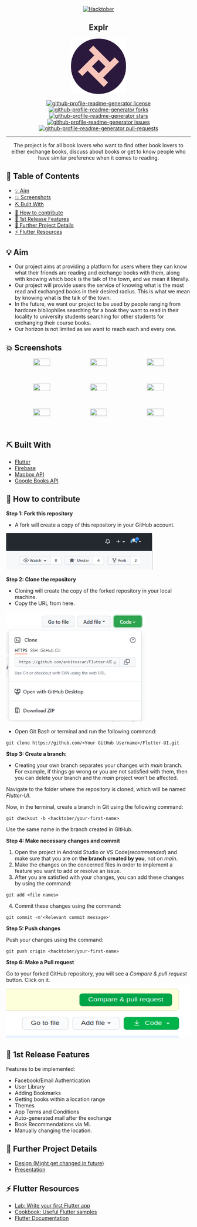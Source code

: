 <p align="center">
  <a href="" rel="noopener">
 <img src="https://hacktoberfest.digitalocean.com/_nuxt/img/logo-hacktoberfest-full.f42e3b1.svg" alt="Hacktober"></a>
</p>
<h2 align="center">Explr</h3>

<p align="center">
  <img src="assets\images\Explr Logo.png" alt="App Logo" style = " height: 150px; width: 150px;"/>
</p>

<!-- ## PROJECT-EASTER  -->
<div align="center">
<a href="https://github.com/Project-Easter/Flutter-UI/blob/main/LICENSE" target="blank">
<img src="https://img.shields.io/github/license/Project-Easter/Flutter-UI?style=flat-square" alt="github-profile-readme-generator license" />
</a>
<a href="https://github.com/Project-Easter/Flutter-UI/fork" target="blank">
<img src="https://img.shields.io/github/forks/Project-Easter/Flutter-UI?style=flat-square" alt="github-profile-readme-generator forks"/>
</a>
<a href="https://github.com/Project-Easter/Flutter-UI/stargazers" target="blank">
<img src="https://img.shields.io/github/stars/Project-Easter/Flutter-UI?style=flat-square" alt="github-profile-readme-generator stars"/>
</a>
<a href="https://github.com/Project-Easter/Flutter-UI/issues" target="blank">
<img src="https://img.shields.io/github/issues/Project-Easter/Flutter-UI?style=flat-square" alt="github-profile-readme-generator issues"/>
</a>
<a href="https://github.com/Project-Easter/Flutter-UI/pulls" target="blank">
<img src="https://img.shields.io/github/issues-pr/Project-Easter/Flutter-UI?style=flat-square" alt="github-profile-readme-generator pull-requests"/>
</a>
<!---<a href="https://discord.gg/HHMs7Eg" target="blank">
<img src="https://img.shields.io/discord/735303195105951764?label=Join%20Community&logo=discord&style=flat-square" alt="join discord community of github profile readme generator"/>
</a>-->
</div>

---

<p align="center"> The project is for all book lovers who want to find other book lovers to either exchange books, discuss about books or get to know people who have similar preference when it comes to reading.
    <br> 
</p>

## 📝 Table of Contents

<!-- - [ Table of Contents](#-table-of-contents) -->
- [💡 Aim <a name = "aim"></a>](#-aim-)
- [💥 Screenshots <a name="screenshots"></a>](#-screenshots-)
- [⛏️ Built With <a name = "tech_stack"></a>](#️-built-with-)
- [🏁 How to contribute <a name="usage"></a>](#-how-to-contribute-)
- [🎈 1st Release Features <a name="features"></a>](#-1st-release-features-)
- [🚩 Further Project Details <a name="further_details"></a>](#-further-project-details-)
- [⚡ Flutter Resources <a name="resources"></a>](#-flutter-resources-)

## 💡 Aim <a name = "aim"></a>

* Our project aims at providing a platform for users where they can know what their friends are reading and exchange books with them, along with knowing which book is the talk of the town, and we mean it literally. 
* Our project will provide users the service of knowing what is the most read and exchanged books in their desired radius. This is what we mean by knowing what is the talk of the town. 
* In the future, we want our project to be used by people ranging from hardcore bibliophiles searching for a book they want to read in their locality to university students searching for other students for exchanging their course books.
* Our horizon is not limited as we want to reach each and every one.

## 💥 Screenshots <a name="screenshots"></a>

<p align = "Center">
 <img  src="https://user-images.githubusercontent.com/59333817/111777617-88d6ee80-88d9-11eb-994b-ecea2fc9b01c.jpeg" width="30%" height="30%" />
 <img  src="https://user-images.githubusercontent.com/59333817/111777662-97bda100-88d9-11eb-930a-2566fede248a.jpeg" width="30%" height="30%" />
 <img  src="https://user-images.githubusercontent.com/59333817/111777996-0ac71780-88da-11eb-947e-2ec0d4bc562b.jpeg" width="30%" height="30%" />
 </p>
 <br>
 <p align = "Center">
 <img  src="https://user-images.githubusercontent.com/59333817/111780909-0ac91680-88de-11eb-8761-58046afdaec8.jpeg" width="30%" height="30%" />
 <img  src="https://user-images.githubusercontent.com/59333817/111781130-2df3c600-88de-11eb-99f7-d08f2210c920.jpeg" width="30%" height="30%" />
 <img  src="https://user-images.githubusercontent.com/59333817/111780924-10bef780-88de-11eb-840e-c4b8f7fad08d.jpeg" width="30%" height="30%" />
  </p>
  <br>
  <p align = "Center">
 <img  src="https://user-images.githubusercontent.com/59333817/111782093-a35f9680-88de-11eb-935f-9836d7b3e89c.jpeg" width="30%" height="30%" />
 <img  src="https://user-images.githubusercontent.com/59333817/111782106-a65a8700-88de-11eb-94fa-52725570dbdb.jpeg" width="30%" height="30%" />
 <img  src="https://user-images.githubusercontent.com/59333817/111782207-c4c08280-88de-11eb-8c00-aece1493431b.jpeg" width="30%" height="30%" />
  </p>
  <br>

## ⛏️ Built With <a name = "tech_stack"></a>

* [Flutter](https://flutter.dev/)  
* [Firebase](https://firebase.google.com/)
* [Mapbox API](https://www.mapbox.com/)
* [Google Books API](https://developers.google.com/books/docs/v1/using)

## 🏁 How to contribute <a name="usage"></a>

**Step 1: Fork this repository**
* A fork will create a copy of this repository in your GitHub account.
<img src="imgs\Screenshot 2021-09-30 192153.png" alt="fork howto" style="height: 100px; width: 400px;">

**Step 2: Clone the repository**
* Cloning will create the copy of the forked repository in your local machine.
* Copy the URL from here.
<img src="imgs\Screenshot 2021-09-30 193003.png" alt="clone" style="height: 300px; weight: 250px;">

* Open Git Bash or terminal and run the following command:

```
git clone https://github.com/<Your GitHub Username>/Flutter-UI.git
```

**Step 3: Create a branch:**
* Creating your own branch separates your changes with *main* branch. For example, if things go wrong or you are not satisfied with them, then you can delete your branch and the *main* project won't be affected.

Navigate to the folder where the repository is cloned, which will be named *Flutter-UI*.

Now, in the terminal, create a branch in Git using the following command:

```
git checkout -b <hacktober/your-first-name>
```

Use the same name in the branch created in GitHub.

**Step 4: Make necessary changes and commit**
1. Open the project in Android Studio or VS Code(*recommended*) and make sure that you are on **the branch created by you**, not on *main*.
2. Make the changes on the concerned files in order to implement a feature you want to add or resolve an issue.
3. After you are satisfied with your changes, you can add these changes by using the command:

```
git add <file names>
```

4. Commit these changes using the command:

```
git commit -m'<Relevant commit message>'
```

**Step 5: Push changes**

Push your changes using the command:

```
git push origin <hacktober/your-first-name>
```

**Step 6: Make a Pull request**

Go to your forked GitHub repository, you will see a *Compare & pull request* button. Click on it.
<img src="imgs\Compare-Pull-Request.png" alt="make pr"
style="height:150px; width: 650px;">

## 🎈 1st Release Features <a name="features"></a>

Features to be implemented:

* Facebook/Email Authentication
* User Library
* Adding Bookmarks 
* Getting books within a location range
* Themes 
* App Terms and Conditions
* Auto-generated mail after the exchange  
* Book Recommendations via ML
* Manually changing the location. 

## 🚩 Further Project Details <a name="further_details"></a>

* [Design (Might get changed in future)](https://www.figma.com/file/uhWQuE4EKDHR8AqH4p3eFK/Books-App?node-id=0%3A1)
* [Presentation](https://docs.google.com/presentation/d/1JixGIcBdiv_HLNc6sxt516U3mi4K08a_/edit#slide=id.p5)

## ⚡ Flutter Resources <a name="resources"></a>

* [Lab: Write your first Flutter app](https://flutter.dev/docs/get-started/codelab)
* [Cookbook: Useful Flutter samples](https://flutter.dev/docs/cookbook)
* [Flutter Documentation](https://flutter.dev/docs)
